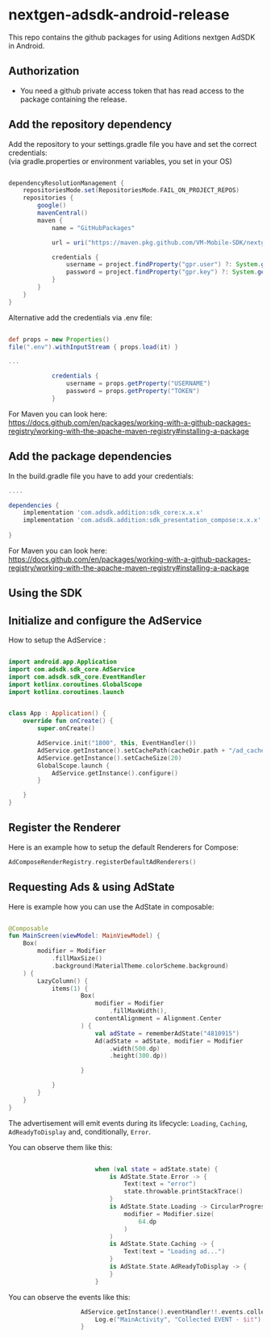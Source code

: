 # nextgen-adsdk-android-release
This repo contains the github packages for using Aditions nextgen AdSDK in Android.

## Authorization

* You need a github private access token that has read access to the package containing the release.


## Add the repository dependency
Add the repository to your settings.gradle file you have and set the correct credentials:\
(via gradle.properties or environment variables, you set in your OS)
```Groovy

dependencyResolutionManagement {
    repositoriesMode.set(RepositoriesMode.FAIL_ON_PROJECT_REPOS)
    repositories {
        google()
        mavenCentral()
        maven {
            name = "GitHubPackages"

            url = uri("https://maven.pkg.github.com/VM-Mobile-SDK/nextgen-adsdk-android-release")

            credentials {
        		username = project.findProperty("gpr.user") ?: System.getenv("USERNAME")
            	password = project.findProperty("gpr.key") ?: System.getenv("TOKEN")
            }
        }
    }
}
```
Alternative add the credentials via .env file:
```Groovy

def props = new Properties()
file(".env").withInputStream { props.load(it) }

...

            credentials {
                username = props.getProperty("USERNAME")
                password = props.getProperty("TOKEN")
            }
```

For Maven you can look here:\
https://docs.github.com/en/packages/working-with-a-github-packages-registry/working-with-the-apache-maven-registry#installing-a-package


## Add the package dependencies
In the build.gradle file you have to add your credentials:
```Groovy
....

dependencies {
    implementation 'com.adsdk.addition:sdk_core:x.x.x'
    implementation 'com.adsdk.addition:sdk_presentation_compose:x.x.x'
    
}

```
For Maven you can look here:\
https://docs.github.com/en/packages/working-with-a-github-packages-registry/working-with-the-apache-maven-registry#installing-a-package


## Using the SDK

## Initialize and configure the AdService

How to setup the AdService :

```kotlin

import android.app.Application
import com.adsdk.sdk_core.AdService
import com.adsdk.sdk_core.EventHandler
import kotlinx.coroutines.GlobalScope
import kotlinx.coroutines.launch


class App : Application() {
    override fun onCreate() {
        super.onCreate()

        AdService.init("1800", this, EventHandler())
        AdService.getInstance().setCachePath(cacheDir.path + "/ad_cache")
        AdService.getInstance().setCacheSize(20)
        GlobalScope.launch {
            AdService.getInstance().configure()
        }

    }
}
```

## Register the Renderer

Here is an example how to setup the default Renderers for Compose:


```kotlin
AdComposeRenderRegistry.registerDefaultAdRenderers()
```

## Requesting Ads & using AdState

Here is example how you can use the AdState in composable:

```kotlin

@Composable
fun MainScreen(viewModel: MainViewModel) {
    Box(
        modifier = Modifier
            .fillMaxSize()
            .background(MaterialTheme.colorScheme.background)
    ) {
        LazyColumn() {
            items(1) {
                    Box(
                        modifier = Modifier
                            .fillMaxWidth(),
                        contentAlignment = Alignment.Center
                    ) {
                        val adState = rememberAdState("4810915")
                        Ad(adState = adState, modifier = Modifier
                            .width(500.dp)
                            .height(300.dp))

                    }

            }
        }
    }
}

```

The advertisement will emit events during its lifecycle: `Loading`, `Caching`, `AdReadyToDisplay` and, conditionally, `Error`. 

You can observe them like this:

```kotlin

                        when (val state = adState.state) {
                            is AdState.State.Error -> {
                                Text(text = "error")
                                state.throwable.printStackTrace()
                            }
                            is AdState.State.Loading -> CircularProgressIndicator(
                                modifier = Modifier.size(
                                    64.dp
                                )
                            )
                            is AdState.State.Caching -> {
                                Text(text = "Loading ad...")
                            }
                            is AdState.State.AdReadyToDisplay -> {
                            }
                        }

```

You can observe the events like this:

```kotlin
                    AdService.getInstance().eventHandler!!.events.collectLatest {
                        Log.e("MainActivity", "Collected EVENT - $it")
                    }
```







